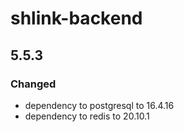 # shlink-backend

## 5.5.3

### Changed

- dependency to postgresql to 16.4.16
- dependency to redis to 20.10.1
